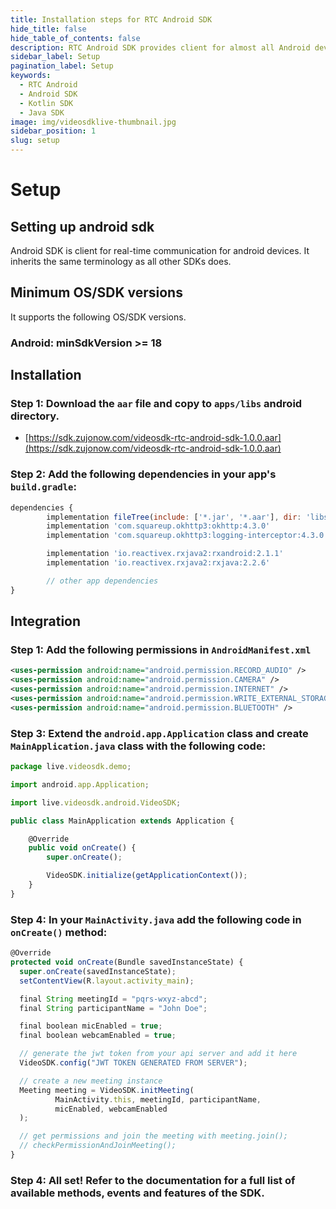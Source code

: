 ```yaml
---
title: Installation steps for RTC Android SDK
hide_title: false
hide_table_of_contents: false
description: RTC Android SDK provides client for almost all Android devices. it takes less amount of cpu and memory.
sidebar_label: Setup
pagination_label: Setup
keywords:
  - RTC Android
  - Android SDK
  - Kotlin SDK
  - Java SDK
image: img/videosdklive-thumbnail.jpg
sidebar_position: 1
slug: setup
---
```


# Setup

## Setting up android sdk

Android SDK is client for real-time communication for android devices. It inherits the same terminology as all other SDKs does.

## Minimum OS/SDK versions

It supports the following OS/SDK versions.

### Android: minSdkVersion >= 18

## Installation

### Step 1: Download the `aar` file and copy to `apps/libs` android directory.

- [https://sdk.zujonow.com/videosdk-rtc-android-sdk-1.0.0.aar](https://sdk.zujonow.com/videosdk-rtc-android-sdk-1.0.0.aar)

### Step 2: Add the following dependencies in your app's `build.gradle`:

```js title="build.gradle"
dependencies {
		implementation fileTree(include: ['*.jar', '*.aar'], dir: 'libs')
		implementation 'com.squareup.okhttp3:okhttp:4.3.0'
		implementation 'com.squareup.okhttp3:logging-interceptor:4.3.0'

		implementation 'io.reactivex.rxjava2:rxandroid:2.1.1'
		implementation 'io.reactivex.rxjava2:rxjava:2.2.6'

		// other app dependencies
}
```

## Integration

### Step 1: Add the following permissions in `AndroidManifest.xml`

```xml title="AndroidManifest.xml"
<uses-permission android:name="android.permission.RECORD_AUDIO" />
<uses-permission android:name="android.permission.CAMERA" />
<uses-permission android:name="android.permission.INTERNET" />
<uses-permission android:name="android.permission.WRITE_EXTERNAL_STORAGE" />
<uses-permission android:name="android.permission.BLUETOOTH" />
```

### Step 3: Extend the `android.app.Application` class and create `MainApplication.java` class with the following code:

```js title="MainApplication.java"
package live.videosdk.demo;

import android.app.Application;

import live.videosdk.android.VideoSDK;

public class MainApplication extends Application {

    @Override
    public void onCreate() {
        super.onCreate();

        VideoSDK.initialize(getApplicationContext());
    }
}
```

### Step 4: In your `MainActivity.java` add the following code in `onCreate()` method:

```js title="MainActivity.java"
@Override
protected void onCreate(Bundle savedInstanceState) {
  super.onCreate(savedInstanceState);
  setContentView(R.layout.activity_main);

  final String meetingId = "pqrs-wxyz-abcd";
  final String participantName = "John Doe";

  final boolean micEnabled = true;
  final boolean webcamEnabled = true;

  // generate the jwt token from your api server and add it here
  VideoSDK.config("JWT TOKEN GENERATED FROM SERVER");

  // create a new meeting instance
  Meeting meeting = VideoSDK.initMeeting(
          MainActivity.this, meetingId, participantName,
          micEnabled, webcamEnabled
  );

  // get permissions and join the meeting with meeting.join();
  // checkPermissionAndJoinMeeting();
}
```

### Step 4: All set! Refer to the documentation for a full list of available methods, events and features of the SDK.

